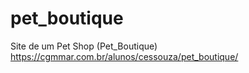# pet_boutique
Site de um Pet Shop (Pet_Boutique)
https://cgmmar.com.br/alunos/cessouza/pet_boutique/

